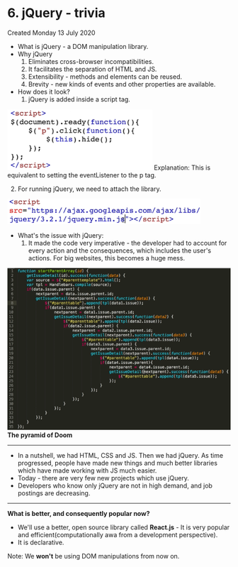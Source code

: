 # 6. jQuery - trivia
Created Monday 13 July 2020


* What is jQuery - a DOM manipulation library.
* Why jQuery
	1. Eliminates cross-browser incompatibilities.
	2. It facilitates the separation of HTML and JS.
	3. Extensibility - methods and elements can be reused.
	4. Brevity - new kinds of events and other properties are available.
* How does it look?
	1. jQuery is added inside a script tag.

![](/assets/6_jQuery_-_trivia-image-1.png)
Explanation: This is equivalent to setting the eventListener to the p tag.

2. For running jQuery, we need to attach the library.

![](/assets/6_jQuery_-_trivia-image-2.png)

* What's the issue with jQuery:
	1. It made the code very imperative - the developer had to account for every action and the consequences, which includes the user's actions. For big websites, this becomes a huge mess.

![](/assets/6_jQuery_-_trivia-image-3.png)
**The pyramid of Doom**

*****


* In a nutshell, we had HTML, CSS and JS. Then we had jQuery. As time progressed, people have made new things and much better libraries which have made working with JS much easier.
* Today - there are very few new projects which use jQuery.
* Developers who know only jQuery are not in high demand, and job postings are decreasing.


*****

**What is better, and consequently popular now?**

* We'll use a better, open source library called **React.js** - It is very popular and efficient(computationally awa from a development perspective).
* It is declarative.


Note: We **won't** be using DOM manipulations from now on.

